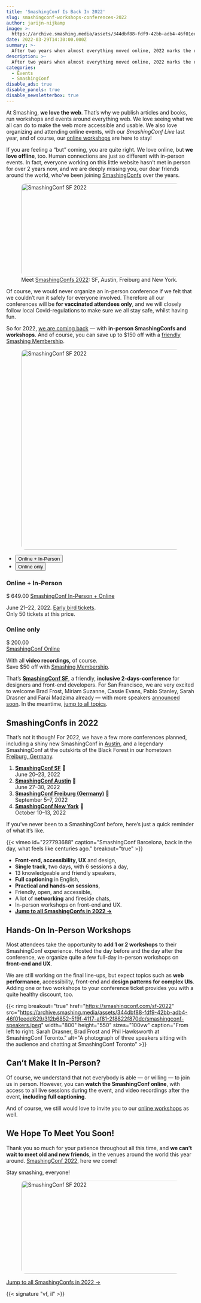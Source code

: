 ```yaml
---
title: 'SmashingConf Is Back In 2022'
slug: smashingconf-workshops-conferences-2022
author: jarijn-nijkamp
image: >-
  https://archive.smashing.media/assets/344dbf88-fdf9-42bb-adb4-46f01eedd629/3ccd449a-af31-4cb1-a417-827ca64c2f30/smashingconfs-back-2022.png
date: 2022-03-29T14:30:00.000Z
summary: >-
  After two years when almost everything moved online, 2022 marks the return of in-person conferences. In fact, [SmashingConf is back](https://smashingconf.com/conferences): coming to  San Francisco and Austin in June, Freiburg (Germany) in September, and New York in October.
description: >-
  After two years when almost everything moved online, 2022 marks the return of in-person conferences. In fact, [SmashingConf is back](https://smashingconf.com/conferences): coming to  San Francisco and Austin in June, Freiburg (Germany) in September, and New York in October.
categories:
  - Events
  - SmashingConf
disable_ads: true
disable_panels: true
disable_newsletterbox: true
---
```


At Smashing, **we love the web**. That’s why we publish articles and books, run workshops and events around everything web. We love seeing what we all can do to make the web more accessible and usable. We also love organizing and attending online events, with our *SmashingConf Live* last year, and of course, our [online workshops](https://smashingconf.com/online-workshops) are here to stay!

If you are feeling a “but” coming, you are quite right. We love online, but **we love offline**, too. Human connections are just so different with in-person events. In fact, everyone working on this little website hasn’t met in person for over 2 years now, and we are deeply missing you, our dear friends around the world, who've been joining [SmashingConfs](https://smashingconf.com/conferences) over the years.

<figure class="article__image"><a href="https://smashingconf.com/conferences" title="SmashingConf SF 2022"><img width="749" height="248" style="border-radius:11px" src="https://archive.smashing.media/assets/344dbf88-fdf9-42bb-adb4-46f01eedd629/1e800ab6-32ca-4f42-a786-64de6971fb11/upcoming-smashingconfs-2022.jpg" alt="SmashingConf SF 2022"></a><figcaption>Meet <a href="https://smashingconf.com/conferences">SmashingConfs 2022</a>: SF, Austin, Freiburg and New York.</figure>

Of course, we would never organize an in-person conference if we felt that we couldn’t run it safely for everyone involved. Therefore all our conferences will be <strong>for vaccinated attendees only</strong>, and we will closely follow local Covid-regulations to make sure we all stay safe, whilst having fun.

So for 2022, [we are coming back](https://smashingconf.com/conferences) — with **in-person SmashingConfs and workshops**. And of course, you can save up to $150 off with a <a href="/membership/">friendly Smashing Membership</a>.

<figure style="margin-bottom:0;padding-bottom:0" class="break-out article__image"><a href="https://smashingconf.com/sf-2022" title="SmashingConf SF 2022"><img width="800" height="534" style="border-radius:11px" src="https://d33wubrfki0l68.cloudfront.net/b5a8bad57a035fde07ea5acae4f8714c234dc656/1afde/images/events/sf-2022/home.svg" alt="SmashingConf SF 2022"></a></figure>

<div class="book-cta__inverted"><div class="book-cta" data-handler="ContentTabs" data-mq="(max-width: 480px)"><nav class="content-tabs content-tabs--books"><ul><li class="content-tab"><a href="https://smashingconf.com/sf-2022/registration/"><button class="btn btn--small btn--white btn--white--bordered">
Online + In-Person</button></a></li><li class="content-tab"><a href="https://smashingconf.com/sf-2022/registration/"><button class="btn btn--small btn--white btn--white--bordered">
Online only</button></a></li></ul></nav><div class="book-cta__col book-cta__hardcover content-tab--content"><h3 class="book-cta__title"><span>Online + In-Person</span></h3><span class="book-cta__price"><span><span class=""><span class="currency-sign">$</span>&nbsp;<span>649<span class="sup">.00</span></span></span></span></span>
<a href="https://smashingconf.com/sf-2022/registration/" class="btn btn--full btn--medium btn--text-shadow">
SmashingConf In-Person + Online</a><p class="book-cta__desc">June 21–22, 2022. <a href="https://smashingconf.com/sf-2022/registration/">Early bird tickets</a>.<br />Only 50 tickets at this price.</p></div><div class="book-cta__col book-cta__ebook content-tab--content"><h3 class="book-cta__title"><span>Online only</span></h3><div><span class="book-cta__price"><span><span class=""><span class="currency-sign">$</span>&nbsp;<span>200<span class="sup">.00</span></span></span></span></span></div>
<a href="https://smashingconf.com/sf-2022/registration/" class="btn btn--full btn--medium btn--text-shadow">
SmashingConf Online</a><p class="book-cta__desc" data-audience="anonymous free supporter" data-remove="true">With all <strong>video recordings,</strong> of course.<br />Save $50 off with <a href="/membership/">Smashing Membership</a>.</p></div><span></span></div></div>

<p>That’s <a href="https://smashingconf.com/sf-2022"><strong>SmashingConf SF</strong></a>, a friendly, <strong>inclusive 2-days-conference</strong> for designers and front-end developers. For San Francisco, we are very excited to welcome Brad Frost, Miriam Suzanne, Cassie Evans, Pablo Stanley, Sarah Drasner and Farai Madzima already — with more speakers <a href="https://smashingconf.com/conferences#get-notified">announced soon</a>. In the meantime, <a href="https://smashingconf.com/sf-2022">jump to all topics</a>.</p>

## SmashingConfs in 2022

That’s not it though! For 2022, we have a few more conferences planned, including a shiny new SmashingConf in <a href="https://smashingconf.com/austin-2022">Austin</a>, and a legendary SmashingConf at the outskirts of the Black Forest in our hometown <a href="https://smashingconf.com/freiburg-2022">Freiburg, Germany</a>.

1. [**SmashingConf SF**](https://smashingconf.com/sf-2022) 🎺<br />June 20–23, 2022
2. [**SmashingConf Austin**](https://smashingconf.com/austin-2022) 🤠<br />June 27–30, 2022
3. [**SmashingConf Freiburg (Germany)**](https://smashingconf.com/freiburg-2022) 🥨<br />September 5–7, 2022
4. [**SmashingConf New York**](https://smashingconf.com/ny-2022) 🎩<br />October 10–13, 2022

If you’ve never been to a SmashingConf before, here’s just a quick reminder of what it’s like.

{{< vimeo id="227793688" caption="SmashingConf Barcelona, back in the day, what feels like centuries ago." breakout="true" >}}

<ul>
<li><strong>Front-end, accessibility, UX</strong> and design,</li>
<li><strong>Single track</strong>, two days, with 6 sessions a day,</li>
<li>13 knowledgeable and friendly speakers,</li>
<li><strong>Full captioning</strong> in English,</li>
<li><strong>Practical and hands-on sessions</strong>,</li>
<li>Friendly, open, and accessible,</li>
<li>A lot of <strong>networking</strong> and fireside chats,</li>
<li>In-person workshops on front-end and UX.</li>
<li><a href="https://smashingconf.com/conferences"><strong>Jump to all SmashingConfs in 2022&nbsp;&rarr;</strong></a></li>
</ul>

## Hands-On In-Person Workshops

Most attendees take the opportunity to **add 1 or 2 workshops** to their SmashingConf experience. Hosted the day before and the day after the conference, we organize quite a few full-day in-person workshops on **front-end and UX**.

We are still working on the final line-ups, but expect topics such as **web performance**, accessibility, front-end and **design patterns for complex UIs**. Adding one or two workshops to your conference ticket provides you with a quite healthy discount, too.

{{< rimg breakout="true" href="https://smashingconf.com/sf-2022" src="https://archive.smashing.media/assets/344dbf88-fdf9-42bb-adb4-46f01eedd629/312b6852-5f9f-4117-af81-2f8822f870dc/smashingconf-speakers.jpeg" width="800" height="550" sizes="100vw" caption="From left to right: Sarah Drasner, Brad Frost and Phil Hawksworth at SmashingConf Toronto." alt="A photograph of three speakers sitting with the audience and chatting at SmashingConf Toronto" >}}

## Can’t Make It In-Person?

Of course, we understand that not everybody is able &mdash; or willing &mdash; to join us in person. However, you can **watch the SmashingConf online**, with access to all live sessions during the event, and video recordings after the event, **including full captioning**.

And of course, we still would love to invite you to our [online workshops](https://smashingconf.com/online-workshops) as well.

## We Hope To Meet You Soon!

Thank you so much for your patience throughout all this time, and **we can’t wait to meet old and new friends**, in the venues around the world this year around. [SmashingConf 2022](https://smashingconf.com/conferences), here we come!

Stay smashing, everyone!

<figure class="article__image"><a href="https://smashingconf.com/conferences" title="SmashingConf SF 2022"><img width="749" height="248" style="border-radius:11px" src="https://archive.smashing.media/assets/344dbf88-fdf9-42bb-adb4-46f01eedd629/1e800ab6-32ca-4f42-a786-64de6971fb11/upcoming-smashingconfs-2022.jpg" alt="SmashingConf SF 2022"></a></figure>

<div class="btn--lined btn--lined--white-border" style="margin-top: 0.75em; margin-bottom: 0.75em"><a class="btn btn--large btn--green btn--text-shadow" href="https://smashingconf.com/conferences">Jump to all SmashingConfs in 2022&nbsp;&rarr;</a></div>

{{< signature "vf, il" >}}

